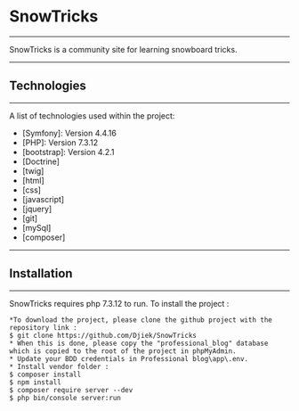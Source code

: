 # SnowTricks
***
SnowTricks is a community site for learning snowboard tricks.
***
## Technologies
***
A list of technologies used within the project:
* [Symfony]: Version 4.4.16
* [PHP]: Version 7.3.12
* [bootstrap]: Version 4.2.1
* [Doctrine]
* [twig]
* [html]
* [css]
* [javascript]
* [jquery]
* [git]  
* [mySql] 
* [composer]
***

## Installation
***
SnowTricks requires php 7.3.12 to run.
To install the project :
```
*To download the project, please clone the github project with the repository link :
$ git clone https://github.com/Djiek/SnowTricks
* When this is done, please copy the "professional_blog" database which is copied to the root of the project in phpMyAdmin.
* Update your BDD credentials in Professional blog\app\.env.
* Install vendor folder :
$ composer install
$ npm install
$ composer require server --dev
$ php bin/console server:run
```
